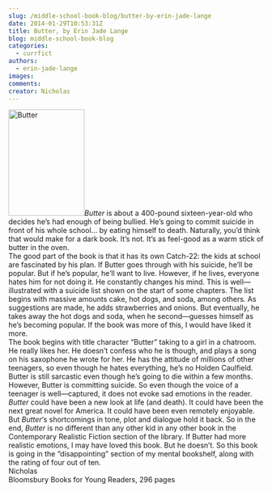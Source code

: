 ```yaml
---
slug: /middle-school-book-blog/butter-by-erin-jade-lange
date: 2014-01-29T10:53:31Z
title: Butter, by Erin Jade Lange
blog: middle-school-book-blog
categories:
  - currfict
authors:
  - erin-jade-lange
images:
comments:
creator: Nicholas
---
```


<img src="https//www.teenwritersbloc.com/wp-content/uploads/2012/09/butter_cmyk.jpg" alt="Butter" width="150" height="210" class="alignleft size-thumbnail wp-image-803"/><em>Butter</em> is about a 400-pound sixteen-year-old who decides he’s had enough of being bullied. He’s going to commit suicide in front of his whole school… by eating himself to death. Naturally, you’d think that would make for a dark book. It’s not. It’s as feel-good as a warm stick of butter in the oven.<br />The good part of the book is that it has its own Catch-22: the kids at school are fascinated by his plan. If Butter goes through with his suicide, he’ll be popular. But if he’s popular, he’ll want to live. However, if he lives, everyone hates him for not doing it. He constantly changes his mind. This is well—illustrated with a suicide list shown on the start of some chapters. The list begins with massive amounts cake, hot dogs, and soda, among others. As suggestions are made, he adds strawberries and onions. But eventually, he takes away the hot dogs and soda, when he second—guesses himself as he’s becoming popular. If the book was more of this, I would have liked it more.<br />The book begins with title character “Butter” taking to a girl in a chatroom. He really likes her. He doesn’t confess who he is though, and plays a song on his saxophone he wrote for her. He has the attitude of millions of other teenagers, so even though he hates everything, he’s no Holden Caulfield. Butter is still sarcastic even though he’s going to die within a few months. However, Butter is committing suicide. So even though the voice of a teenager is well—captured, it does not evoke sad emotions in the reader.<br /><em>Butter</em> could have been a new look at life (and death). It could have been the next great novel for America. It could have been even remotely enjoyable. But <em>Butter</em>‘s shortcomings in tone, plot and dialogue hold it back. So in the end, <em>Butter</em> is no different than any other kid in any other book in the Contemporary Realistic Fiction section of the library. If Butter had more realistic emotions, I may have loved this book. But he doesn’t. So this book is going in the “disappointing” section of my mental bookshelf, along with the rating of four out of ten.<br />Nicholas<br />Bloomsbury Books for Young Readers, 296 pages
